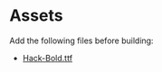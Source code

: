# Assets

Add the following files before building:

- [Hack-Bold.ttf](https://github.com/source-foundry/Hack)
